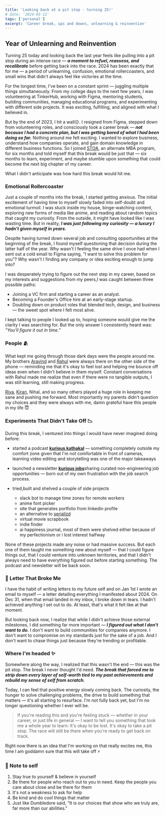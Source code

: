 ```yaml
---
title: 'Looking back at a pit stop - turning 25!'
# date: '2024-03-12'
tags: ['personal']
excerpt: 'Career break, ups and downs, unlearning & reinvention'
---
```


## Year of Unlearning and Reinvention

Turning 25 today and looking back the last year feels like pulling into a pit stop during an intense race — ***a moment to refuel, reassess, and recalibrate*** before getting back into the race. 2024 has been exactly that for me — a period of unlearning, confusion, emotional rollercoasters, and small wins that didn't always feel like victories at the time.

For the longest time, I've been on a constant sprint — juggling multiple things simultaneously. From my college days to the next few years, I was volunteering at TinkerHub, working with Figma, mentoring students, building communities, managing educational programs, and experimenting with different side projects. It was exciting, fulfilling, and aligned with what I believed in.

But by the end of 2023, I hit a wall😔. I resigned from Figma, stepped down from volunteering roles, and consciously took a career break — ***not because I had a concrete plan, but I was getting bored of what I had been doing so far.*** Nothing around me felt exciting. I wanted to explore business, understand how companies operate, and gain domain knowledge in different business functions. So I joined [STOA](https://www.linkedin.com/school/stoahq/), an alternate MBA program, for six months and told myself that this break would be just that — six months to learn, experiment, and maybe stumble upon something that could become the next big chapter of my career.

What I didn't anticipate was how hard this break would hit me.

###  Emotional Rollercoaster

Just a couple of months into the break, I started getting anxious. The initial excitement of having time to myself slowly faded into self-doubt and emotional turmoil. I was stuck inside my house, binge-watching content, exploring new forms of media like anime, and reading about random topics that caught my curiosity. From the outside, it might have looked like I was wasting time. But in reality, ***I was just following my curiosity — a luxury I hadn't given myself in years.***

Despite having turned down several job and consulting opportunities at the beginning of the break, I found myself questioning that decision during the latter half of the year. Why wasn't I feeling the same drive I once had when I sent out a cold email to Figma saying, “I want to solve this problem for you”? Why wasn't I finding any company or idea exciting enough to jump into?

I was desperately trying to figure out the next step in my career, based on my interests and suggestions from my peers,I was caught between three possible paths:
- Joining a VC firm and starting a career as an analyst.
- Becoming a Founder's Office hire at an early-stage startup.
- Doubling down on product roles that blended tech, design, and business — the sweet spot where I felt most alive.

I kept talking to people I looked up to, hoping someone would give me the clarity I was searching for. But the only answer I consistently heard was: *“You'll figure it out in time.”*

### People 🫂

What kept me going through those dark days were the people around me. My brothers [Aravind](https://www.linkedin.com/in/aravind1444/) and [Rahul](https://bento.me/rjnrdhn) were always there on the other side of the phone — reminding me that it's okay to feel lost and helping me bounce off ideas even when I didn't believe in them myself. Constant conversations with Rahul made me realize that even if there were no tangible outputs, I was still learning, still making progress.

[Riya](https://rmathew.in/), [Kiran](https://kirn.sh/), Nihal, and so many others played a huge role in keeping me sane and pushing me forward. Most importantly my parents didn't question my choices and they were always with me, damn grateful have this people in my life 😇

### Experiments That Didn't Take Off 📉

During this break, I ventured into things I would have never imagined doing before:
- started a podcast [**kurious kathakal**](https://www.youtube.com/@kuriouskathakal) — something completely outside my comfort zone given that I'm not comfortable in front of cameras, learning video editing and storytelling was one of the major takeaways

- launched a newsletter [**kurious jobs**](https://kuriousjobs.substack.com/)sharing curated non-engineering job opportunities — born out of my own frustration with the job search process.

- tried,built and shelved a couple of side projects
    - slack bot to manage time zones for remote workers
    - anime font picker
    - site that generates portfolio from linkedin profile
    - an alternative to [serializd](https://www.serializd.com/)
    - virtual movie scrapbook
    - indie finder
    - ai happiness journal, most of them were shelved either because of my perfectionism or i lost interest halfway
    
None of these projects made any noise or had massive success. But each one of them taught me something new about myself — that I could figure things out, that I could venture into unknown territories, and that I didn't always need to have everything figured out before starting something. The podcast and newsletter will be back soon.

### 💌 Letter That Broke Me

I have the habit of writing letters to my future self and on Jan 1st  I wrote an email to myself — a letter detailing everything I manifested about 2024. On Dec 31, when that email landed in my inbox, I broke down in tears. I hadn't achieved anything I set out to do. At least, that's what it felt like at that moment.

But looking back now, I realize that while I didn't achieve those external milestones, I did something far more important — ***I figured out what I don't want to do.*** I don't want to build communities for companies anymore. I don't want to compromise on my standards just for the sake of a job. And I don't want to chase things just because they're trending or profitable.

### Where I'm headed ✨

Somewhere along the way, I realized that this wasn't the end — this was the pit stop. The break I never thought I'd need. ***The break that forced me to strip down every layer of self-worth tied to my past achievements and rebuild my sense of self from scratch.***

Today, I can feel that positive energy slowly coming back. The curiosity, the hunger to solve challenging problems, the drive to build something that matters — it's all starting to resurface. I'm not fully back yet, but I'm no longer questioning whether I ever will be.

> If you're reading this and you're feeling stuck — whether in your career, or just life in general — I want to tell you something that took me a whole year to learn: It's okay to be lost. It's okay to take a pit stop. The race will still be there when you're ready to get back on track.

Right now there is an idea that I'm working on that really excites me, this time I am goddamn sure that this will take off ⚡

### 📝 Note to self

1. Stay true to yourself & believe in yourself
2. Be there for people who reach out to you in need. Keep the people you care about close and be there for them
3. It's not a weakness to ask for help
4. Be kind and do cool things that matter
5. Just like Dumbledore said, "It is our choices that show who we truly are, far more than our abilities."

